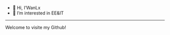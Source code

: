 - 👋 Hi, I’WanLx
- 👀 I’m interested in EE&IT
---
Welcome to visite my Github!

<!---
wanckl/wanckl is a ✨ special ✨ repository because its `README.md` (this file) appears on your GitHub profile.
You can click the Preview link to take a look at your changes.
--->
